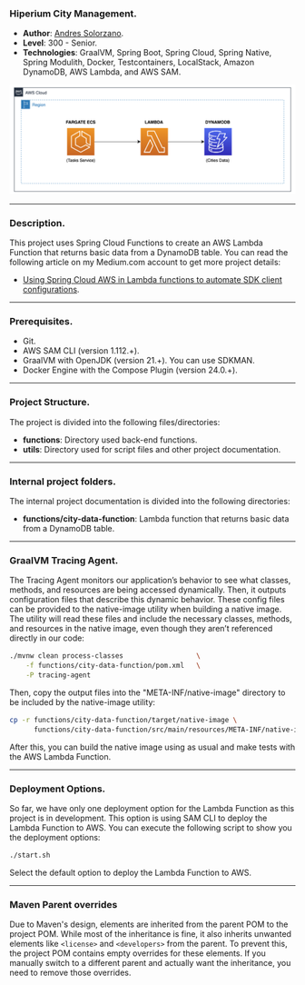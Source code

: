 ### Hiperium City Management.

* **Author**: [Andres Solorzano](https://www.linkedin.com/in/aosolorzano/).
* **Level**: 300 - Senior.
* **Technologies**: GraalVM, Spring Boot, Spring Cloud, Spring Native, Spring Modulith, Docker, Testcontainers, LocalStack, Amazon DynamoDB, AWS Lambda, and AWS SAM.

![](utils/images/solution_architecture_diagram.png)

---
### Description.
This project uses Spring Cloud Functions to create an AWS Lambda Function that returns basic data from a DynamoDB table.
You can read the following article on my Medium.com account to get more project details:

- [Using Spring Cloud AWS in Lambda functions to automate SDK client configurations](https://aosolorzano.medium.com/using-spring-cloud-aws-in-lambda-functions-to-automate-sdk-client-configurations-0e27c4beb588).

---
### Prerequisites.
- Git.
- AWS SAM CLI (version 1.112.+).
- GraalVM with OpenJDK (version 21.+). You can use SDKMAN.
- Docker Engine with the Compose Plugin (version 24.0.+).

---
### Project Structure.
The project is divided into the following files/directories:

- **functions**: Directory used back-end functions.
- **utils**: Directory used for script files and other project documentation.

---
### Internal project folders.
The internal project documentation is divided into the following directories:

- **functions/city-data-function**: Lambda function that returns basic data from a DynamoDB table.

---
### GraalVM Tracing Agent.
The Tracing Agent monitors our application’s behavior to see what classes, methods, and resources are being accessed dynamically. 
Then, it outputs configuration files that describe this dynamic behavior. 
These config files can be provided to the native-image utility when building a native image. 
The utility will read these files and include the necessary classes, methods, and resources in the native image, 
even though they aren’t referenced directly in our code:
    
```bash
./mvnw clean process-classes                  \
    -f functions/city-data-function/pom.xml   \
    -P tracing-agent
```

Then, copy the output files into the "META-INF/native-image" directory to be included by the native-image utility:
```bash
cp -r functions/city-data-function/target/native-image \
      functions/city-data-function/src/main/resources/META-INF/native-image
```

After this, you can build the native image using as usual and make tests with the AWS Lambda Function.

---
### Deployment Options.
So far, we have only one deployment option for the Lambda Function as this project is in development.
This option is using SAM CLI to deploy the Lambda Function to AWS.
You can execute the following script to show you the deployment options:
```bash
./start.sh
```

Select the default option to deploy the Lambda Function to AWS.

---
### Maven Parent overrides

Due to Maven's design, elements are inherited from the parent POM to the project POM.
While most of the inheritance is fine, it also inherits unwanted elements like `<license>` and `<developers>` from the parent.
To prevent this, the project POM contains empty overrides for these elements.
If you manually switch to a different parent and actually want the inheritance, you need to remove those overrides.
